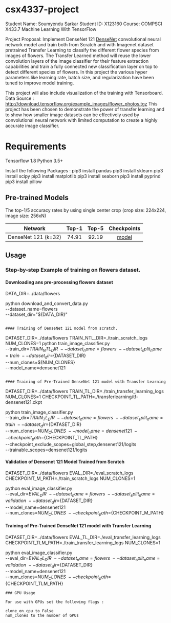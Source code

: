 # csx4337-project

Student Name: Soumyendu Sarkar 
Student ID: X123160 
Course: COMPSCI X433.7 Machine Learning With TensorFlow 

Project Proposal: Implement DenseNet 121  [DenseNet](https://arxiv.org/pdf/1608.06993.pdf) convolutional neural network model and train both from Scratch and with Imagenet dataset pretrained Transfer Learning to classify the different flower species from images of flowers. 
The Transfer Learned method will reuse the lower convolution layers of the image classifier for their feature extraction capabilities and train a fully connected new classification layer on top to detect different species of flowers. 
In this project the various hyper parameters like learning rate, batch size, and regularization have been tuned to improve model training. 

This project will also include visualization of the training with Tensorboard. 
Data Source : http://download.tensorflow.org/example_images/flower_photos.tgz 
This project has been chosen to demonstrate the power of transfer learning and to show how smaller image datasets can be effectively used by convolutional neural network with limited computation to create a highly accurate image classifier.


# Requirements

Tensorflow 1.8 
Python 3.5+

Install the following Packages :
pip3 install pandas
pip3 install sklearn
pip3 install scipy
pip3 install matplotlib
pip3 install seaborn
pip3 install pyprind
pip3 install pillow

## Pre-trained Models

The top-1/5 accuracy rates by using single center crop (crop size: 224x224, image size: 256xN)

Network|Top-1|Top-5|Checkpoints
:---:|:---:|:---:|:---:
DenseNet 121 (k=32)| 74.91| 92.19| [model](https://drive.google.com/open?id=0B_fUSpodN0t0eW1sVk1aeWREaDA)

## Usage

### Step-by-step Example of training on flowers dataset.

#### Downloading ans pre-processing flowers dataset


DATA_DIR=../data/flowers

python download_and_convert_data.py \
    --dataset_name=flowers \
    --dataset_dir="${DATA_DIR}"
```

#### Training of DenseNet 121 model from scratch.
```
DATASET_DIR=../data/flowers
TRAIN_NTL_DIR=./train_scratch_logs
NUM_CLONES=1
python train_image_classifier.py \
    --train_dir=${TRAIN_NTL_DIR} \
    --dataset_name=flowers \
    --dataset_split_name=train \
    --dataset_dir=${DATASET_DIR} \
    --num_clones=${NUM_CLONES} \
    --model_name=densenet121 
```

#### Training of Pre-Trained DenseNet 121 model with Transfer Learning

```
DATASET_DIR=../data/flowers
TRAIN_TL_DIR=./train_transfer_learning_logs
NUM_CLONES=1
CHECKPOINT_TL_PATH=./transferlearning/tf-densenet121.ckpt

python train_image_classifier.py \
    --train_dir=${TRAIN_TL_DIR} \
    --dataset_name=flowers \
    --dataset_split_name=train \
    --dataset_dir=${DATASET_DIR} \
    --num_clones=${NUM_CLONES} \
    --model_name=densenet121 \
    --checkpoint_path=${CHECKPOINT_TL_PATH} \
    --checkpoint_exclude_scopes=global_step,densenet121/logits \
    --trainable_scopes=densenet121/logits


#### Validation of Densenet 121 Model Trained from Scratch

DATASET_DIR=../data/flowers
EVAL_DIR=./eval_scratch_logs
CHECKPOINT_M_PATH=./train_scratch_logs
NUM_CLONES=1


python eval_image_classifier.py \
    --eval_dir=${EVAL_DIR} \
    --dataset_name=flowers \
    --dataset_split_name=validation \
    --dataset_dir=${DATASET_DIR} \
    --model_name=densenet121 \
    --num_clones=${NUM_CLONES} \
    --checkpoint_path=${CHECKPOINT_M_PATH}

#### Training of Pre-Trained DenseNet 121 model with Transfer Learning

DATASET_DIR=../data/flowers
EVAL_TL_DIR=./eval_transfer_learning_logs
CHECKPOINT_TLM_PATH=./train_transfer_learning_logs
NUM_CLONES=1

python eval_image_classifier.py \
    --eval_dir=${EVAL_TL_DIR} \
    --dataset_name=flowers \
    --dataset_split_name=validation \
    --dataset_dir=${DATASET_DIR} \
    --model_name=densenet121 \
    --num_clones=${NUM_CLONES} \
    --checkpoint_path=${CHECKPOINT_TLM_PATH}

```
### GPU Usage

For use with GPUs set the following flags :

clone_on_cpu to False
num_clones to the number of GPUs


